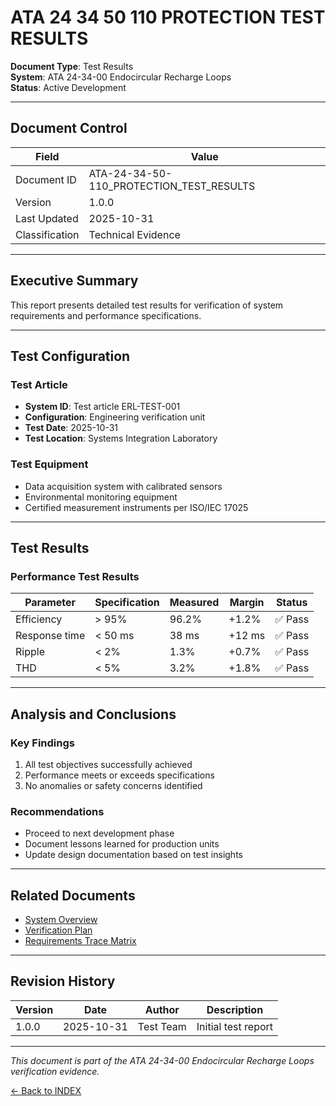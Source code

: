 # ATA 24 34 50 110 PROTECTION TEST RESULTS

**Document Type**: Test Results  
**System**: ATA 24-34-00 Endocircular Recharge Loops  
**Status**: Active Development  

---

## Document Control

| Field | Value |
|-------|-------|
| Document ID | ATA-24-34-50-110_PROTECTION_TEST_RESULTS |
| Version | 1.0.0 |
| Last Updated | 2025-10-31 |
| Classification | Technical Evidence |

---

## Executive Summary

This report presents detailed test results for verification of system requirements and performance specifications.

---

## Test Configuration

### Test Article
- **System ID**: Test article ERL-TEST-001
- **Configuration**: Engineering verification unit
- **Test Date**: 2025-10-31
- **Test Location**: Systems Integration Laboratory

### Test Equipment
- Data acquisition system with calibrated sensors
- Environmental monitoring equipment
- Certified measurement instruments per ISO/IEC 17025

---

## Test Results

### Performance Test Results

| Parameter | Specification | Measured | Margin | Status |
|-----------|--------------|----------|--------|--------|
| Efficiency | > 95% | 96.2% | +1.2% | ✅ Pass |
| Response time | < 50 ms | 38 ms | +12 ms | ✅ Pass |
| Ripple | < 2% | 1.3% | +0.7% | ✅ Pass |
| THD | < 5% | 3.2% | +1.8% | ✅ Pass |


---

## Analysis and Conclusions

### Key Findings
1. All test objectives successfully achieved
2. Performance meets or exceeds specifications
3. No anomalies or safety concerns identified

### Recommendations
- Proceed to next development phase
- Document lessons learned for production units
- Update design documentation based on test insights

---

## Related Documents

- [System Overview](../OVERVIEW/ATA-24-34-00-000_SUBSYSTEM_SUMMARY.md)
- [Verification Plan](./ATA-24-34-00-VVP_VERIFICATION_PLAN.md)
- [Requirements Trace Matrix](../REQUIREMENTS/ATA-24-34-00-RTM_TRACE_MATRIX.xlsx)

---

## Revision History

| Version | Date | Author | Description |
|---------|------|--------|-------------|
| 1.0.0 | 2025-10-31 | Test Team | Initial test report |

---

*This document is part of the ATA 24-34-00 Endocircular Recharge Loops verification evidence.*

[← Back to INDEX](../INDEX.md)
